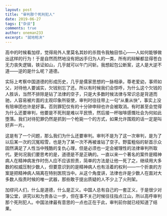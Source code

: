 ```yaml
---
layout: post
title: "审判那个死刑犯人"
date: 2019-06-27
tags: ["杂谈"]
comments: true
author: oneman233
excerpt: "就地枪决"
---
```


高中的时候看加缪，觉得局外人里莫名其妙的杀戮令我触目惊心——人如何能够做出这样的行为！于是自然而然地没有把凶手归为人的一类，所有的辩解都显得苍白无力丧失逻辑，铁证如山，几乎就可以午门问斩。我想起包公断案，这人是大逆不道——逆的是什么呢？道德。

实际上考察中国道德的形成历史，几乎是儒家思想的一脉相承，尊老爱幼，事师如父，对待他人要诚实，欠钱别忘了还。所以有时候我们会惊呼，为什么这个欠钱的人胜诉，当然不排除是钻了法律的空子，只是大多数时候法律与常识总是背道而驰，人容易被片面的主观印象所驱使，审判时往往带上一句“从重从快”，事实上没有陪审团也许是好事。否则罪犯仅有的十分钟申辩也许会被取消。有时甚至会觉得为什么还要审判，他要是不死刑是难以平民愤，然后接一杯咖啡感慨社会为何如此堕落。我们对待犯罪仍然是抓到一个枪毙一个的方式，如果允许围观的话一定是叫好声一片。

这是有了一个问题，那么我们为什么还要审判。审判不是为了这一次审判，是为了以后某一次的沉冤昭雪，也是为了某一次不再被谁钻了空子。野蛮粗俗的斩首示众固然满足了人性当中残酷的复仇心理，但是必须也一定会被理性的法律审判所取代。更何况我们要思考的是，道德是不是正确的。一直以来一个著名的案件是精神病人在精神病发作时伤人应不应该担责，简单的方法是让他一死了之，继续用大多数的权威压制少数人，但要意识到的是精神病人也有活着的权利——一个折衷的方案是把精神病人隔离在特别医院当中。从这个角度讲，法律也许是少数人在面对大多数人指责时候的唯一武器，那些敢于提出质疑的人不少上了火刑架。

加缪问人们，什么是道德，什么是正义。中国人总有自己的一套正义，于是很少对簿公堂，讲究以和为贵各让一步，但在事不关己时候往往指点江山，所以高呼审判那个死刑犯人。中国法律最有意思的一点也正在于此，审判前你就已经知道了结果。